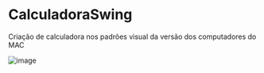 # CalculadoraSwing

Criação de calculadora nos padrões visual da versão dos computadores do MAC


![image](https://github.com/JulianoMarthins/CalculadoraSwing/assets/99154908/0d623bb8-b6d7-4b28-87c7-2a9aa88add61)


